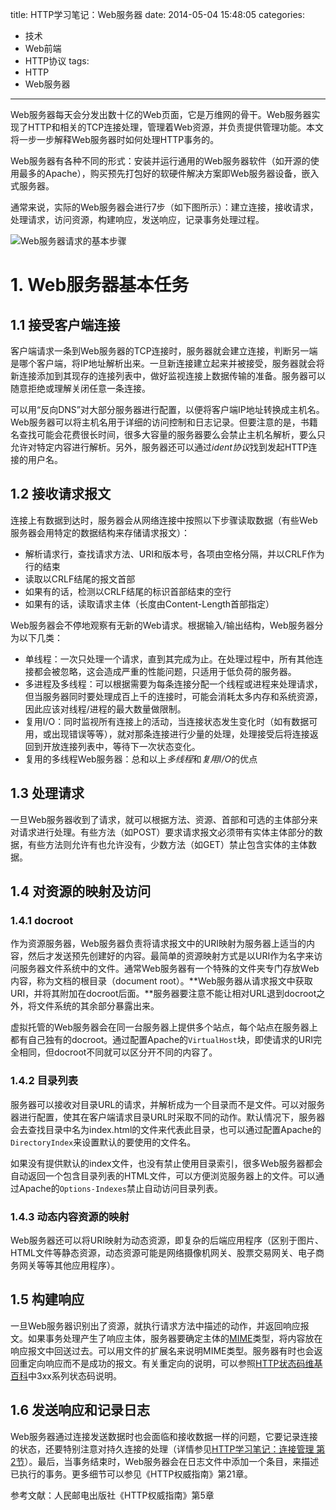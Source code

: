 title: HTTP学习笔记：Web服务器
date: 2014-05-04 15:48:05
categories:
- 技术
- Web前端
- HTTP协议
tags:
- HTTP
- Web服务器
---
Web服务器每天会分发出数十亿的Web页面，它是万维网的骨干。Web服务器实现了HTTP和相关的TCP连接处理，管理着Web资源，并负责提供管理功能。本文将一步一步解释Web服务器时如何处理HTTP事务的。

<!-- more -->

Web服务器有各种不同的形式：安装并运行通用的Web服务器软件（如开源的使用最多的Apache），购买预先打包好的软硬件解决方案即Web服务器设备，嵌入式服务器。

通常来说，实际的Web服务器会进行7步（如下图所示）：建立连接，接收请求，处理请求，访问资源，构建响应，发送响应，记录事务处理过程。

![Web服务器请求的基本步骤](http://raytaylorlin-blog.qiniudn.com/image/HTTP/Web%E6%9C%8D%E5%8A%A1%E5%99%A8%E8%AF%B7%E6%B1%82%E7%9A%84%E5%9F%BA%E6%9C%AC%E6%AD%A5%E9%AA%A4.jpg)

# 1. Web服务器基本任务

## 1.1 接受客户端连接

客户端请求一条到Web服务器的TCP连接时，服务器就会建立连接，判断另一端是哪个客户端，将IP地址解析出来。一旦新连接建立起来并被接受，服务器就会将新连接添加到其现存的连接列表中，做好监视连接上数据传输的准备。服务器可以随意拒绝或理解关闭任意一条连接。

可以用“反向DNS”对大部分服务器进行配置，以便将客户端IP地址转换成主机名。Web服务器可以将主机名用于详细的访问控制和日志记录。但要注意的是，书籍名查找可能会花费很长时间，很多大容量的服务器要么会禁止主机名解析，要么只允许对特定内容进行解析。另外，服务器还可以通过*ident协议*找到发起HTTP连接的用户名。

## 1.2 接收请求报文

连接上有数据到达时，服务器会从网络连接中按照以下步骤读取数据（有些Web服务器会用特定的数据结构来存储请求报文）：

* 解析请求行，查找请求方法、URI和版本号，各项由空格分隔，并以CRLF作为行的结束
* 读取以CRLF结尾的报文首部
* 如果有的话，检测以CRLF结尾的标识首部结束的空行
* 如果有的话，读取请求主体（长度由Content-Length首部指定）

Web服务器会不停地观察有无新的Web请求。根据输入/输出结构，Web服务器分为以下几类：

* 单线程：一次只处理一个请求，直到其完成为止。在处理过程中，所有其他连接都会被忽略，这会造成严重的性能问题，只适用于低负荷的服务器。
* 多进程及多线程：可以根据需要为每条连接分配一个线程或进程来处理请求，但当服务器同时要处理成百上千的连接时，可能会消耗太多内存和系统资源，因此应该对线程/进程的最大数量做限制。
* 复用I/O：同时监视所有连接上的活动，当连接状态发生变化时（如有数据可用，或出现错误等等），就对那条连接进行少量的处理，处理接受后将连接返回到开放连接列表中，等待下一次状态变化。
* 复用的多线程Web服务器：总和以上*多线程*和*复用I/O*的优点

## 1.3 处理请求

一旦Web服务器收到了请求，就可以根据方法、资源、首部和可选的主体部分来对请求进行处理。有些方法（如POST）要求请求报文必须带有实体主体部分的数据，有些方法则允许有也允许没有，少数方法（如GET）禁止包含实体的主体数据。

## 1.4 对资源的映射及访问

### 1.4.1 docroot

作为资源服务器，Web服务器负责将请求报文中的URI映射为服务器上适当的内容，然后才发送预先创建好的内容。最简单的资源映射方式是以URI作为名字来访问服务器文件系统中的文件。通常Web服务器有一个特殊的文件夹专门存放Web内容，称为文档的根目录（document root）。**Web服务器从请求报文中获取URI，并将其附加在docroot后面。**服务器要注意不能让相对URL退到docroot之外，将文件系统的其余部分暴露出来。

虚拟托管的Web服务器会在同一台服务器上提供多个站点，每个站点在服务器上都有自己独有的docroot。通过配置Apache的`VirtualHost`块，即使请求的URI完全相同，但docroot不同就可以区分开不同的内容了。

### 1.4.2 目录列表

服务器可以接收对目录URL的请求，并解析成为一个目录而不是文件。可以对服务器进行配置，使其在客户端请求目录URL时采取不同的动作。默认情况下，服务器会去查找目录中名为index.html的文件来代表此目录，也可以通过配置Apache的`DirectoryIndex`来设置默认的要使用的文件名。

如果没有提供默认的index文件，也没有禁止使用目录索引，很多Web服务器都会自动返回一个包含目录列表的HTML文件，可以方便浏览服务器上的文件。可以通过Apache的`Options-Indexes`禁止自动访问目录列表。

### 1.4.3 动态内容资源的映射

Web服务器还可以将URI映射为动态资源，即复杂的后端应用程序（区别于图片、HTML文件等静态资源，动态资源可能是网络摄像机网关、股票交易网关、电子商务网关等等其他应用程序）。

## 1.5 构建响应

一旦Web服务器识别出了资源，就执行请求方法中描述的动作，并返回响应报文。如果事务处理产生了响应主体，服务器要确定主体的[MIME](http://baike.baidu.com/view/160611.htm)类型，将内容放在响应报文中回送过去。可以用文件的扩展名来说明MIME类型。服务器有时也会返回重定向响应而不是成功的报文。有关重定向的说明，可以参照[HTTP状态码维基百科](http://zh.wikipedia.org/wiki/HTTP%E7%8A%B6%E6%80%81%E7%A0%81)中3xx系列状态码说明。

## 1.6 发送响应和记录日志

Web服务器通过连接发送数据时也会面临和接收数据一样的问题，它要记录连接的状态，还要特别注意对持久连接的处理（详情参见[HTTP学习笔记：连接管理 第2节](/Tech/web/HTTP/HTTP-connection-management/)）。最后，当事务结束时，Web服务器会在日志文件中添加一个条目，来描述已执行的事务。更多细节可以参见《HTTP权威指南》第21章。

参考文献：人民邮电出版社《HTTP权威指南》第5章